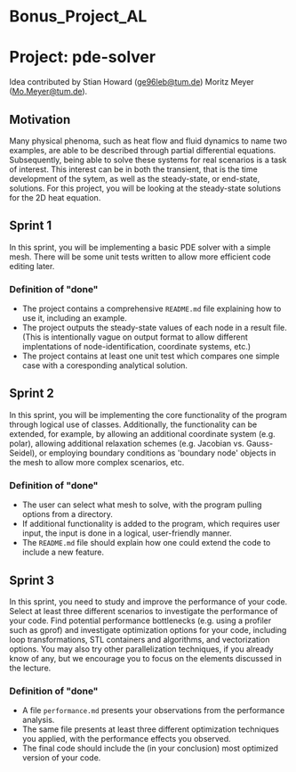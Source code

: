 # Bonus_Project_AL
# Project: pde-solver

Idea contributed by Stian Howard (ge96leb@tum.de) Moritz Meyer (Mo.Meyer@tum.de).

## Motivation

Many physical phenoma, such as heat flow and fluid dynamics to name two examples, are able to be described through partial differential equations. 
Subsequently, being able to solve these systems for real scenarios is a task of interest. 
This interest can be in both the transient, that is the time development of the sytem, as well as the steady-state, or end-state, solutions. 
For this project, you will be looking at the steady-state solutions for the 2D heat equation.

## Sprint 1

In this sprint, you will be implementing a basic PDE solver with a simple mesh. 
There will be some unit tests written to allow more efficient code editing later. 

### Definition of "done"

- The project contains a comprehensive `README.md` file explaining how to use it, including an example.
- The project outputs the steady-state values of each node in a result file. (This is intentionally vague on output format to allow different implentations of node-identification, coordinate systems, etc.)
- The project contains at least one unit test which compares one simple case with a coresponding analytical solution.

## Sprint 2

In this sprint, you will be implementing the core functionality of the program through logical use of classes. 
Additionally, the functionality can be extended, for example, by allowing an additional coordinate system (e.g. polar), allowing additional relaxation schemes (e.g. Jacobian vs. Gauss-Seidel), or employing boundary conditions as 'boundary node' objects in the mesh to allow more complex scenarios, etc. 

### Definition of "done"

- The user can select what mesh to solve, with the program pulling options from a directory.
- If additional functionality is added to the program, which requires user input, the input is done in a logical, user-friendly manner.
- The `README.md` file should explain how one could extend the code to include a new feature.

## Sprint 3

In this sprint, you need to study and improve the performance of your code.
Select at least three different scenarios to investigate the performance of your code.
Find potential performance bottlenecks (e.g. using a profiler such as gprof) and investigate optimization options for your code, including loop transformations, STL containers and algorithms, and vectorization options. You may also try other parallelization techniques, if you already know of any, but we encourage you to focus on the elements discussed in the lecture.

### Definition of "done"

- A file `performance.md` presents your observations from the performance analysis.
- The same file presents at least three different optimization techniques you applied, with the performance effects you observed.
- The final code should include the (in your conclusion) most optimized version of your code. 

